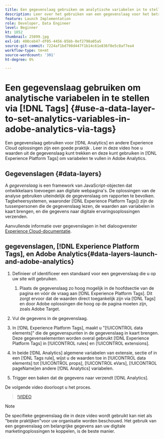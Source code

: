 ```yaml
---
title: Een gegevenslaag gebruiken om analytische variabelen in te stellen via labels
description: Leer over het gebruiken van een gegevenslaag voor het betrekken van de gegevens van de Analyse en andere oplossingen van Experience Cloud.
feature: Launch Implementation
role: Developer, Data Engineer
level: Beginner
kt: 1852
thumbnail: 25899.jpg
exl-id: 408ceb47-df05-4456-85bb-0ef2798a05a5
source-git-commit: 7224af1bd798d447f1b14c61e836f8e5c8af7ea4
workflow-type: tm+mt
source-wordcount: '301'
ht-degree: 0%

---
```


# Een gegevenslaag gebruiken om analytische variabelen in te stellen via [!DNL Tags] {#use-a-data-layer-to-set-analytics-variables-in-adobe-analytics-via-tags}

Een gegevenslaag gebruiken voor [!DNL Analytics] en andere Experience Cloud oplossingen zijn een goede praktijk . Leer in deze video hoe u waarden uit de gegevenslaag kunt trekken en deze kunt gebruiken in [!DNL Experience Platform Tags] om variabelen te vullen in Adobe Analytics.

## Gegevenslagen {#data-layers}

A _gegevenslaag_ is een framework van JavaScript-objecten dat ontwikkelaars toevoegen aan digitale webpagina&#39;s. De oplossingen van de analyse gebruiken uiteindelijk de gegevenslaag om rapporten te bevolken. Tagbeheersystemen, waaronder [!DNL Experience Platform Tags]) zijn de tussenpersonen die de gegevenslaag lezen, de waarden aan variabelen in kaart brengen, en die gegevens naar digitale ervaringsoplossingen verzenden.

Aanvullende informatie over gegevenslagen in het dialoogvenster [Experience Cloud-documentatie](https://experienceleague.adobe.com/docs/analytics/implementation/prepare/data-layer.html?lang=en).

## gegevenslagen, [!DNL Experience Platform Tags], en Adobe Analytics{#data-layers-launch-and-adobe-analytics}

1. Definieer of identificeer een standaard voor een gegevenslaag die u op uw site wilt gebruiken.

   1. Plaats de gegevenslaag zo hoog mogelijk in de hoofdsectie van de pagina en vóór de vraag aan [!DNL Experience Platform Tags]. Dit zorgt ervoor dat de waarden direct toegankelijk zijn via [!DNL Tags] en door Adobe oplossingen die hoog op de pagina moeten zijn, zoals Adobe Target.

1. Vul de gegevens in de gegevenslaag.
1. In [!DNL Experience Platform Tags], maakt u &quot;[!UICONTROL data elements]&quot; die de gegevenspunten in de gegevenslaag in kaart brengen. Deze gegevenselementen worden overal gebruikt [!DNL Experience Platform Tags] in [!UICONTROL rules] en [!UICONTROL extensions].
1. In beide [!DNL Analytics] algemene variabelen van extensie, sectie of in een [!DNL Tags rule], wijst u de waarden toe in [!UICONTROL data elements] tot [!UICONTROL props], [!UICONTROL eVars], [!UICONTROL pageName]en andere [!DNL Analytics] variabelen.
1. Trigger een baken dat de gegevens naar verzendt [!DNL Analytics].

De volgende video doorloopt u het proces.

>[!VIDEO](https://video.tv.adobe.com/v/25899/?quality=12&learn=on)

>[!NOTE]
>
>De specifieke gegevenslaag die in deze video wordt gebruikt kan niet als &quot;beste praktijken&quot;voor uw organisatie worden beschouwd. Het gebruik van een gegevenslaag om belangrijke gegevens aan uw digitale marketingoplossingen te koppelen, is de beste manier.